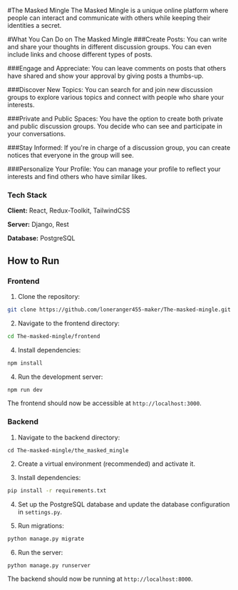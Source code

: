 #The Masked Mingle
The Masked Mingle is a unique online platform where people can interact and communicate with others while keeping their identities a secret.

#What You Can Do on The Masked Mingle
###Create Posts: 
You can write and share your thoughts in different discussion groups. You can even include links and choose different types of posts.

###Engage and Appreciate:
You can leave comments on posts that others have shared and show your approval by giving posts a thumbs-up.

###Discover New Topics: 
You can search for and join new discussion groups to explore various topics and connect with people who share your interests.

###Private and Public Spaces:
You have the option to create both private and public discussion groups. You decide who can see and participate in your conversations.

###Stay Informed:
If you're in charge of a discussion group, you can create notices that everyone in the group will see.

###Personalize Your Profile: 
You can manage your profile to reflect your interests and find others who have similar likes.




### Tech Stack

**Client:** React, Redux-Toolkit, TailwindCSS

**Server:** Django, Rest

**Database:** PostgreSQL

## How to Run

### Frontend

1. Clone the repository:
```bash
git clone https://github.com/loneranger455-maker/The-masked-mingle.git
```

2. Navigate to the frontend directory:
```bash
cd The-masked-mingle/frontend
```

4. Install dependencies:
```bash
npm install
```

4. Run the development server:
```bash
npm run dev
```
The frontend should now be accessible at `http://localhost:3000`.

### Backend

1. Navigate to the backend directory:
```
cd The-masked-mingle/the_masked_mingle
```

2. Create a virtual environment (recommended) and activate it.

3. Install dependencies:
```bash
pip install -r requirements.txt
```
4. Set up the PostgreSQL database and update the database configuration in `settings.py`.

5. Run migrations:
```bash
python manage.py migrate
```
6. Run the server:
```bash
python manage.py runserver
```


The backend should now be running at `http://localhost:8000`.
